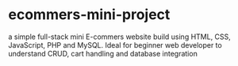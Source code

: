 # ecommers-mini-project
 a simple full-stack mini E-commers website build using HTML, CSS, JavaScript, PHP and MySQL. Ideal for beginner web developer to understand CRUD, cart handling and database integration 
